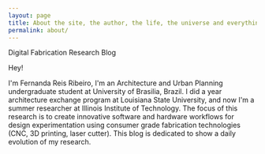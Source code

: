 ```yaml
---
layout: page
title: About the site, the author, the life, the universe and everything more.
permalink: about/
---
```


<div class="message">
  Digital Fabrication Research Blog
</div>

Hey!

I'm Fernanda Reis Ribeiro, I'm an Architecture and Urban Planning undergraduate student at University of Brasilia, Brazil. I did a year architecture exchange program at Louisiana State University, and now I'm a summer researcher at Illinois Institute of Technology. The focus of this research is to  create innovative software and hardware workflows for design experimentation using consumer grade fabrication technologies (CNC, 3D printing, laser cutter).
This blog is dedicated to show a daily evolution of my research.
